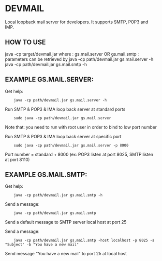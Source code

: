 DEVMAIL
=======

Local loopback mail server for developers. It supports SMTP, POP3 and IMP.

HOW TO USE
----------

java -cp target/devmail.jar <appId> <params>
where 
	<appId> : gs.mail.server  OR gs.mail.smtp
	<params> : parameters can be retrieved by 
		java -cp path/devmail.jar gs.mail.server -h
		java -cp path/devmail.jar gs.mail.smtp -h


EXAMPLE GS.MAIL.SERVER:
-----------------------
Get help:
```
	java -cp path/devmail.jar gs.mail.server -h
```	
Run SMTP & POP3 & IMA loop back server at standard ports
```
	sudo java -cp path/devmail.jar gs.mail.server 
```	
   Note that: you need to run with root user in order to bind to low port number

Run SMTP & POP3 & IMA loop back server at specific port
```
	sudo java -cp path/devmail.jar gs.mail.server -p 8000
```	
   Port number = standard + 8000 (ex: POP3 listen at port 8025, SMTP listen at port 8110)

EXAMPLE GS.MAIL.SMTP:
---------------------
Get help:
```
	java -cp path/devmail.jar gs.mail.smtp -h
```	

Send a message:
```
	java -cp path/devmail.jar gs.mail.smtp 
```	
   Send a default message to SMTP server local host at port 25

Send a message:
```
	java -cp path/devmail.jar gs.mail.smtp -host localhost -p 8025 -s "Subject" -b "You have a new mail"
```	
   Send message "You have a new mail" to port 25 at local host
 
